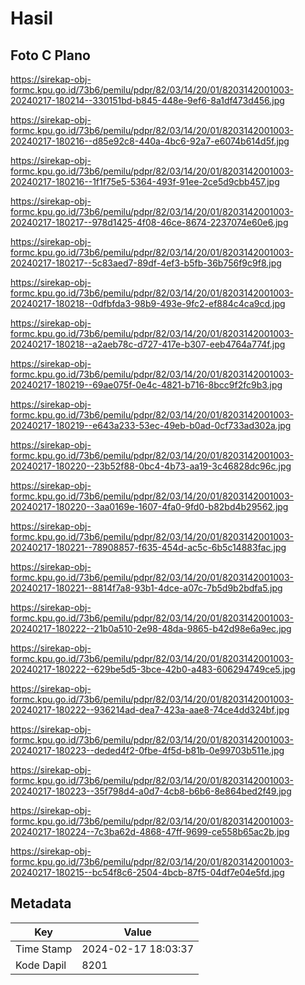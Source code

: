 # Hasil

## Foto C Plano

https://sirekap-obj-formc.kpu.go.id/73b6/pemilu/pdpr/82/03/14/20/01/8203142001003-20240217-180214--330151bd-b845-448e-9ef6-8a1df473d456.jpg

https://sirekap-obj-formc.kpu.go.id/73b6/pemilu/pdpr/82/03/14/20/01/8203142001003-20240217-180216--d85e92c8-440a-4bc6-92a7-e6074b614d5f.jpg

https://sirekap-obj-formc.kpu.go.id/73b6/pemilu/pdpr/82/03/14/20/01/8203142001003-20240217-180216--1f1f75e5-5364-493f-91ee-2ce5d9cbb457.jpg

https://sirekap-obj-formc.kpu.go.id/73b6/pemilu/pdpr/82/03/14/20/01/8203142001003-20240217-180217--978d1425-4f08-46ce-8674-2237074e60e6.jpg

https://sirekap-obj-formc.kpu.go.id/73b6/pemilu/pdpr/82/03/14/20/01/8203142001003-20240217-180217--5c83aed7-89df-4ef3-b5fb-36b756f9c9f8.jpg

https://sirekap-obj-formc.kpu.go.id/73b6/pemilu/pdpr/82/03/14/20/01/8203142001003-20240217-180218--0dfbfda3-98b9-493e-9fc2-ef884c4ca9cd.jpg

https://sirekap-obj-formc.kpu.go.id/73b6/pemilu/pdpr/82/03/14/20/01/8203142001003-20240217-180218--a2aeb78c-d727-417e-b307-eeb4764a774f.jpg

https://sirekap-obj-formc.kpu.go.id/73b6/pemilu/pdpr/82/03/14/20/01/8203142001003-20240217-180219--69ae075f-0e4c-4821-b716-8bcc9f2fc9b3.jpg

https://sirekap-obj-formc.kpu.go.id/73b6/pemilu/pdpr/82/03/14/20/01/8203142001003-20240217-180219--e643a233-53ec-49eb-b0ad-0cf733ad302a.jpg

https://sirekap-obj-formc.kpu.go.id/73b6/pemilu/pdpr/82/03/14/20/01/8203142001003-20240217-180220--23b52f88-0bc4-4b73-aa19-3c46828dc96c.jpg

https://sirekap-obj-formc.kpu.go.id/73b6/pemilu/pdpr/82/03/14/20/01/8203142001003-20240217-180220--3aa0169e-1607-4fa0-9fd0-b82bd4b29562.jpg

https://sirekap-obj-formc.kpu.go.id/73b6/pemilu/pdpr/82/03/14/20/01/8203142001003-20240217-180221--78908857-f635-454d-ac5c-6b5c14883fac.jpg

https://sirekap-obj-formc.kpu.go.id/73b6/pemilu/pdpr/82/03/14/20/01/8203142001003-20240217-180221--8814f7a8-93b1-4dce-a07c-7b5d9b2bdfa5.jpg

https://sirekap-obj-formc.kpu.go.id/73b6/pemilu/pdpr/82/03/14/20/01/8203142001003-20240217-180222--21b0a510-2e98-48da-9865-b42d98e6a9ec.jpg

https://sirekap-obj-formc.kpu.go.id/73b6/pemilu/pdpr/82/03/14/20/01/8203142001003-20240217-180222--629be5d5-3bce-42b0-a483-606294749ce5.jpg

https://sirekap-obj-formc.kpu.go.id/73b6/pemilu/pdpr/82/03/14/20/01/8203142001003-20240217-180222--936214ad-dea7-423a-aae8-74ce4dd324bf.jpg

https://sirekap-obj-formc.kpu.go.id/73b6/pemilu/pdpr/82/03/14/20/01/8203142001003-20240217-180223--deded4f2-0fbe-4f5d-b81b-0e99703b511e.jpg

https://sirekap-obj-formc.kpu.go.id/73b6/pemilu/pdpr/82/03/14/20/01/8203142001003-20240217-180223--35f798d4-a0d7-4cb8-b6b6-8e864bed2f49.jpg

https://sirekap-obj-formc.kpu.go.id/73b6/pemilu/pdpr/82/03/14/20/01/8203142001003-20240217-180224--7c3ba62d-4868-47ff-9699-ce558b65ac2b.jpg

https://sirekap-obj-formc.kpu.go.id/73b6/pemilu/pdpr/82/03/14/20/01/8203142001003-20240217-180215--bc54f8c6-2504-4bcb-87f5-04df7e04e5fd.jpg


## Metadata

| Key        | Value               |
| ---------- | ------------------- |
| Time Stamp | 2024-02-17 18:03:37 |
| Kode Dapil | 8201                |



